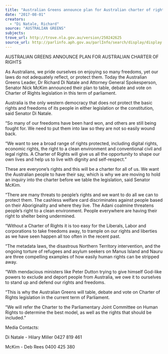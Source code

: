 ```yaml
---
title: "Australian Greens announce plan for Australian charter of rights"
date: "2017-08-01"
creators:
  - "Di Natale, Richard"
source: "AUSTRALIAN GREENS"
subjects:
trove_url: http://trove.nla.gov.au/version/250242625
source_url: http://parlinfo.aph.gov.au/parlInfo/search/display/display.w3p;query=Id%3A%22media/pressrel/5428598%22
---
```


 

 

 AUSTRALIAN GREENS ANNOUNCE PLAN FOR AUSTRALIAN CHARTER OF RIGHTS 

 As Australians, we pride ourselves on enjoying so many freedoms, yet our laws do not adequately reflect, or  protect them. Today the Australian Greens Leader, Dr Richard Di Natale and Attorney General  Spokesperson, Senator Nick McKim announced their plan to table, debate and vote on Charter of Rights  legislation in this term of parliament.   

 Australia is the only western democracy that does not protect the basic rights and freedoms of its people in  either legislation or the constitution, said Senator Di Natale. 

 “So many of our freedoms have been hard won, and others are still being fought for. We need to put them  into law so they are not so easily wound back. 

 “We want to see a broad range of rights protected, including digital rights, economic rights, the right to a  clean environment and conventional civil and legal rights.  A Charter of Rights will give us all the opportunity  to shape our own lives and help us to live with dignity and self-respect.” 

 These are everyone’s rights and this will be a charter for all of us. We want the Australian people to have  their say, which is why we are moving to hold an inquiry into the charter before we table the legislation, said  Senator McKim. 

 “There are many threats to people’s rights and we want to do all we can to protect them. The cashless  welfare card discriminates against people based on their Aboriginality and where they live. The Adani  coalmine threatens people’s right to a clean environment. People everywhere are having their right to  shelter being undermined. 

 “Without a Charter of Rights it is too easy for the Liberals, Labor and corporations to take freedoms away, to  trample on our rights and liberties as we have seen happen all too often in the recent past. 

 “The metadata laws, the disastrous Northern Territory intervention, and the ongoing torture of refugees and  asylum seekers on Manus Island and Nauru are three compelling examples of how easily human rights can  be stripped away. 

 “With mendacious ministers like Peter Dutton trying to give himself God-like powers to exclude and deport  people from Australia, we owe it to ourselves to stand up and defend our rights and freedoms. 

 “This is why the Australian Greens will table, debate and vote on Charter of Rights legislation in the current  term of Parliament. 

 “We will refer the Charter to the Parliamentary Joint Committee on Human Rights to determine the best  model, as well as the rights that should be included.” 

 Media Contacts: 

 Di Natale - Hilary Miller 0427 819 461 

 McKim - Deb Rees 0400 425 380 

 

 

